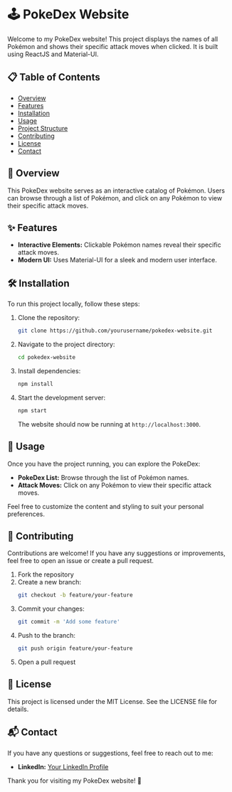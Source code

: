 # 🕹️ PokeDex Website

Welcome to my PokeDex website! This project displays the names of all Pokémon and shows their specific attack moves when clicked. It is built using ReactJS and Material-UI.

## 📋 Table of Contents
- [Overview](#overview)
- [Features](#features)
- [Installation](#installation)
- [Usage](#usage)
- [Project Structure](#project-structure)
- [Contributing](#contributing)
- [License](#license)
- [Contact](#contact)

## 🧐 Overview
This PokeDex website serves as an interactive catalog of Pokémon. Users can browse through a list of Pokémon, and click on any Pokémon to view their specific attack moves.

## ✨ Features
- **Interactive Elements:** Clickable Pokémon names reveal their specific attack moves.
- **Modern UI:** Uses Material-UI for a sleek and modern user interface.

## 🛠️ Installation
To run this project locally, follow these steps:

1. Clone the repository:
    ```bash
    git clone https://github.com/yourusername/pokedex-website.git
    ```
2. Navigate to the project directory:
    ```bash
    cd pokedex-website
    ```
3. Install dependencies:
    ```bash
    npm install
    ```
4. Start the development server:
    ```bash
    npm start
    ```
    The website should now be running at `http://localhost:3000`.

## 🚀 Usage
Once you have the project running, you can explore the PokeDex:

- **PokeDex List:** Browse through the list of Pokémon names.
- **Attack Moves:** Click on any Pokémon to view their specific attack moves.

Feel free to customize the content and styling to suit your personal preferences.

## 🤝 Contributing
Contributions are welcome! If you have any suggestions or improvements, feel free to open an issue or create a pull request.

1. Fork the repository
2. Create a new branch:
    ```bash
    git checkout -b feature/your-feature
    ```
3. Commit your changes:
    ```bash
    git commit -m 'Add some feature'
    ```
4. Push to the branch:
    ```bash
    git push origin feature/your-feature
    ```
5. Open a pull request

## 📜 License
This project is licensed under the MIT License. See the LICENSE file for details.

## 📬 Contact
If you have any questions or suggestions, feel free to reach out to me:

- **LinkedIn:** [Your LinkedIn Profile](https://www.linkedin.com/in/sayantan-paul-831558122/)

Thank you for visiting my PokeDex website! 🎉
